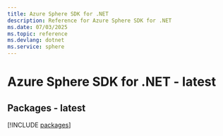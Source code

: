 ```yaml
---
title: Azure Sphere SDK for .NET
description: Reference for Azure Sphere SDK for .NET
ms.date: 07/03/2025
ms.topic: reference
ms.devlang: dotnet
ms.service: sphere
---
```

# Azure Sphere SDK for .NET - latest
## Packages - latest
[!INCLUDE [packages](sphere-index.md)]